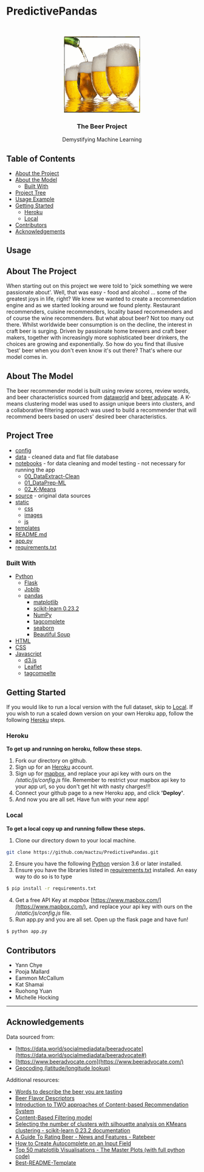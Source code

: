 <!-- PredictivePandas -->
# PredictivePandas

<!---Project Logo -->
<br />
<p align="center">

  <a href="https://github.com/mactzu/PredictivePandas">
    <img src="static/images/animated-beer-gif-3.gif" alt="Logo" width="200" height="200">
  </a>

  <h3 align="center">The Beer Project</h3>
  <p align="center">
    Demystifying Machine Learning
    <br />
</p>
</p>


<!-- TABLE OF CONTENTS -->
## Table of Contents

* [About the Project](#about-the-project)
* [About the Model](#about-the-model)
  * [Built With](#built-with)
* [Project Tree](#project-tree)
* [Usage Example](#usage)
* [Getting Started](#getting-started)
  * [Heroku](#heroku)
  * [Local](#local)
* [Contributors](#contributors)
* [Acknowledgements](#acknowledgements)


<!-- USAGE EXAMPLE -->
## Usage



<!-- ABOUT THE PROJECT -->
## About The Project
When starting out on this project we were told to 'pick something we were passionate about'.  Well, that was easy - food and alcohol ... some of the greatest joys in life, right?  We knew we wanted to create a recommendation engine and as we started looking around we found plenty.  Restaurant recommenders, cuisine recommenders, locality based recommenders and of course the wine recommenders.  But what about beer?  Not too many out there.  Whilst worldwide beer consumption is on the decline, the interest in craft beer is surging.  Driven by passionate home brewers and craft beer makers, together with increasingly more sophisticated beer drinkers, the choices are growing and exponentially.  So how do you find that illusive 'best' beer when you don't even know it's out there?  That's where our model comes in.

<!-- ABOUT THE MODEL -->
## About The Model
The beer recommender model is built using review scores, review words, and beer characteristics sourced from [dataworld](https://data.world/socialmediadata/beeradvocate#) and [beer advocate](https://www.beeradvocate.com/). A K-means clustering model was used to assign unique beers into clusters, and a collaborative filtering approach was used to build a recommender that will recommend beers based on users' desired beer characteristics.

<!-- PROJECT TREE -->
## Project Tree

* [config](/config) 
* [data](/data) - cleaned data and flat file database
* [notebooks](/notebooks) - for data cleaning and model testing - not necessary for running the app
   * [00_DataExtract-Clean](./notebooks/00_DataExtract-Clean.ipynb)
   * [01_DataPrep-ML](./notebooks/01_DataPrep-ML.ipynb)
   * [02_K-Means](./notebooks/02_K-Means.ipynb)
* [source](/source) - original data sources
* [static](/static)
   * [css](./static/css)
   * [images](./static/images)
   * [js](./static/js)
 * [templates](/templates)
 * [README.md](./README.md)
 * [app.py](./app.py)
 * [requirements.txt](./requirements.txt)


### Built With
* [Python](https://www.python.org/about/)
  * [Flask](https://flask-doc.readthedocs.io/en/latest/)
  * [Joblib](https://joblib.readthedocs.io/en/latest/)
  * [pandas](https://pandas.pydata.org/pandas-docs/stable/getting_started/index.html)
     * [matplotlib](https://matplotlib.org/)
     * [scikit-learn 0.23.2](https://scikit-learn.org/stable/user_guide.html)
     * [NumPy](https://numpy.org/)
     * [tagcomplete](https://github.com/razzbee/tagcomplete)
     * [seaborn](http://seaborn.pydata.org/index.html)
     * [Beautiful Soup](https://www.crummy.com/software/BeautifulSoup/bs4/doc/)
* [HTML](https://developer.mozilla.org/en-US/docs/Web/HTML)
* [CSS](https://developer.mozilla.org/en-US/docs/Web/CSS#:~:text=Cascading%20Style%20Sheets%20%28CSS%29%20is%20a%20stylesheet%20language,on%20paper%2C%20in%20speech%2C%20or%20on%20other%20media.)
* [Javascript](https://developer.mozilla.org/en-US/docs/Web/javascript)
  * [d3.js](https://d3js.org/)
  * [Leaflet](https://leafletjs.com/)
  * [tagcompelte](https://github.com/razzbee/tagcomplete)


<!-- GETTING STARTED -->
## Getting Started
If you would like to run a local version with the full dataset, skip to [Local](#local). If you wish to run a scaled down version on your own Heroku app, follow the following [Heroku](#heroku) steps.

### Heroku
**To get up and running on heroku, follow these steps.**
1. Fork our directory on github.
2. Sign up for an [Heroku](https://www.heroku.com/) account.
3. Sign up for [mapbox](https://www.mapbox.com/), and replace your api key with ours on the _/static/js/config.js_ file. Remember to restrict your mapbox api key to your app url, so you don't get hit with nasty charges!!!
4. Connect your github page to a new Heroku app, and click **'Deploy'**.
5. And now you are all set. Have fun with your new app!

### Local
**To get a local copy up and running follow these steps.**
1. Clone our directory down to your local machine.
```sh
git clone https://github.com/mactzu/PredictivePandas.git
```
2. Ensure you have the following [Python](https://www.python.org/downloads/) version 3.6 or later installed.
3. Ensure you have the libraries listed in [requirements.txt](requirements.txt) installed. An easy way to do so is to type
  ```sh
  $ pip install -r requirements.txt
  ```
4. Get a free API Key at _mapbox_ [https://www.mapbox.com/](https://www.mapbox.com/), and replace your api key with ours on the _/static/js/config.js_ file.
5. Run app.py and you are all set. Open up the flask page and have fun!
```sh
$ python app.py
```

<!-- CONTRIBUTORS -->
## Contributors

* Yann Chye
* Pooja Mallard
* Eammon McCallum
* Kat Shamai
* Ruohong Yuan
* Michelle Hocking 

***

<!-- ACKNOWLEDGEMENTS -->
## Acknowledgements
Data sourced from:
* [https://data.world/socialmediadata/beeradvocate](https://data.world/socialmediadata/beeradvocate#)
* [https://www.beeradvocate.com](https://www.beeradvocate.com/)
* [Geocoding (latitude/longitude lookup)](https://developers.google.com/maps/documentation/geocoding/overview)

Additional resources:
* [Words to describe the beer you are tasting](https://appellationbeer.com/blog/words-to-describe-the-beer-you-are-tasting/)
* [Beer Flavor Descriptors](https://winning-homebrew.com/beer-flavor-descriptors.html)
* [Introduction to TWO approaches of Content-based Recommendation System](https://towardsdatascience.com/introduction-to-two-approaches-of-content-based-recommendation-system-fc797460c18c)
* [Content-Based Filtering model](https://github.com/youonf/recommendation_system/blob/master/content_based_filtering/content_based_recommender_approach1.ipynb)
* [Selecting the number of clusters with silhouette analysis on KMeans clustering - scikit-learn 0.23.2 documentation](https://scikit-learn.org/stable/auto_examples/cluster/plot_kmeans_silhouette_analysis.html)
* [A Guide To Rating Beer - News and Features - Ratebeer](https://www.ratebeer.com/Story.asp?StoryID=103)
* [How to Create Autocomplete on an Input Field](https://www.w3schools.com/howto/howto_js_autocomplete.asp)
* [Top 50 matplotlib Visualisations - The Master Plots (with full python code)](https://www.machinelearningplus.com/plots/top-50-matplotlib-visualizations-the-master-plots-python/)
* [Best-README-Template](https://github.com/HockingM/Best-README-Template/edit/master/README.md)
